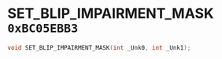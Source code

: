 # SET_BLIP_IMPAIRMENT_MASK `0xBC05EBB3`

```cpp
void SET_BLIP_IMPAIRMENT_MASK(int _Unk0, int _Unk1);
```